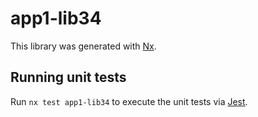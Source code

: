 # app1-lib34

This library was generated with [Nx](https://nx.dev).

## Running unit tests

Run `nx test app1-lib34` to execute the unit tests via [Jest](https://jestjs.io).
